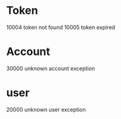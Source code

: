 # Token
10004 token not found
10005 token expired 

# Account
30000 unknown account exception

# user
20000 unknown user exception

